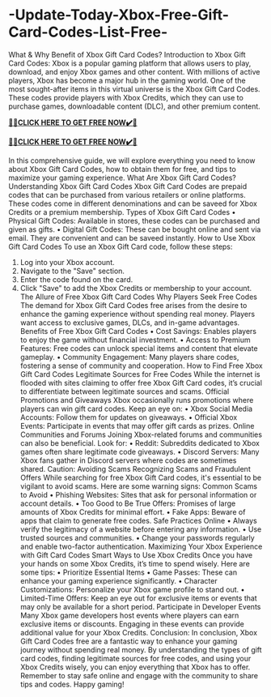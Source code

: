 # -Update-Today-Xbox-Free-Gift-Card-Codes-List-Free-

What & Why Benefit of Xbox Gift Card Codes?
Introduction to Xbox Gift Card Codes:
Xbox is a popular gaming platform that allows users to play, download, and enjoy Xbox games and other content. With millions of active players, Xbox has become a major hub in the gaming world. One of the most sought-after items in this virtual universe is the Xbox Gift Card Codes. These codes provide players with Xbox Credits, which they can use to purchase games, downloadable content (DLC), and other premium content.

**[🎁🎁CLICK HERE TO GET FREE NOW✔️🎁](https://rewardscraft.com/xbox-gift-card-codes)**

**[🎁🎁CLICK HERE TO GET FREE NOW✔️🎁](https://rewardscraft.com/xbox-gift-card-codes)**

In this comprehensive guide, we will explore everything you need to know about Xbox Gift Card Codes, how to obtain them for free, and tips to maximize your gaming experience.
What Are Xbox Gift Card Codes?
Understanding Xbox Gift Card Codes
Xbox Gift Card Codes are prepaid codes that can be purchased from various retailers or online platforms. These codes come in different denominations and can be saveed for Xbox Credits or a premium membership.
Types of Xbox Gift Card Codes
• Physical Gift Codes: Available in stores, these codes can be purchased and given as gifts.
• Digital Gift Codes: These can be bought online and sent via email. They are convenient and can be saveed instantly.
How to Use Xbox Gift Card Codes
To use an Xbox Gift Card code, follow these steps:
1.	Log into your Xbox account.
2.	Navigate to the "Save" section.
3.	Enter the code found on the card.
4.	Click "Save" to add the Xbox Credits or membership to your account.
The Allure of Free Xbox Gift Card Codes
Why Players Seek Free Codes
The demand for Xbox Gift Card Codes free arises from the desire to enhance the gaming experience without spending real money. Players want access to exclusive games, DLCs, and in-game advantages.
Benefits of Free Xbox Gift Card Codes
• Cost Savings: Enables players to enjoy the game without financial investment.
• Access to Premium Features: Free codes can unlock special items and content that elevate gameplay.
• Community Engagement: Many players share codes, fostering a sense of community and cooperation.
How to Find Free Xbox Gift Card Codes
Legitimate Sources for Free Codes
While the internet is flooded with sites claiming to offer free Xbox Gift Card codes, it’s crucial to differentiate between legitimate sources and scams.
Official Promotions and Giveaways
Xbox occasionally runs promotions where players can win gift card codes. Keep an eye on:
• Xbox Social Media Accounts: Follow them for updates on giveaways.
• Official Xbox Events: Participate in events that may offer gift cards as prizes.
Online Communities and Forums
Joining Xbox-related forums and communities can also be beneficial. Look for:
• Reddit: Subreddits dedicated to Xbox games often share legitimate code giveaways.
• Discord Servers: Many Xbox fans gather in Discord servers where codes are sometimes shared.
Caution: Avoiding Scams
Recognizing Scams and Fraudulent Offers
While searching for free Xbox Gift Card codes, it's essential to be vigilant to avoid scams. Here are some warning signs:
Common Scams to Avoid
• Phishing Websites: Sites that ask for personal information or account details.
• Too Good to Be True Offers: Promises of large amounts of Xbox Credits for minimal effort.
• Fake Apps: Beware of apps that claim to generate free codes.
Safe Practices Online
• Always verify the legitimacy of a website before entering any information.
• Use trusted sources and communities.
• Change your passwords regularly and enable two-factor authentication.
Maximizing Your Xbox Experience with Gift Card Codes
Smart Ways to Use Xbox Credits
Once you have your hands on some Xbox Credits, it’s time to spend wisely. Here are some tips:
• Prioritize Essential Items
•	Game Passes: These can enhance your gaming experience significantly.
•	Character Customizations: Personalize your Xbox game profile to stand out.
•	Limited-Time Offers: Keep an eye out for exclusive items or events that may only be available for a short period.
Participate in Developer Events
Many Xbox game developers host events where players can earn exclusive items or discounts. Engaging in these events can provide additional value for your Xbox Credits.
Conclusion:
In conclusion, Xbox Gift Card Codes free are a fantastic way to enhance your gaming journey without spending real money. By understanding the types of gift card codes, finding legitimate sources for free codes, and using your Xbox Credits wisely, you can enjoy everything that Xbox has to offer.
Remember to stay safe online and engage with the community to share tips and codes. Happy gaming!

